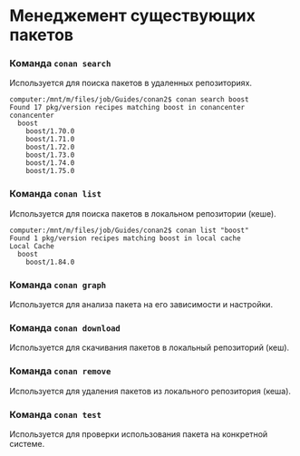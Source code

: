 

# Менеджемент существующих пакетов

### Команда `conan search`

Используется для поиска пакетов в удаленных репозиториях.
```
computer:/mnt/m/files/job/Guides/conan2$ conan search boost
Found 17 pkg/version recipes matching boost in conancenter
conancenter     
  boost         
    boost/1.70.0
    boost/1.71.0
    boost/1.72.0
    boost/1.73.0
    boost/1.74.0
    boost/1.75.0

```

### Команда `conan list`

Используется для поиска пакетов в локальном репозитории (кеше).

```
computer:/mnt/m/files/job/Guides/conan2$ conan list "boost"
Found 1 pkg/version recipes matching boost in local cache
Local Cache
  boost
    boost/1.84.0
```

### Команда `conan graph`

Используется для анализа пакета на его зависимости и настройки.

### Команда `conan download`

Используется для скачивания пакетов в локальный репозиторий (кеш).

### Команда `conan remove`

Используется для удаления пакетов из локального репозитория (кеша).

### Команда `conan test`

Используется для проверки использования пакета на конкретной системе.
